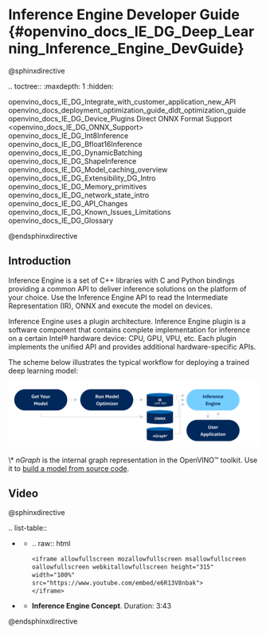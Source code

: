 # Inference Engine Developer Guide {#openvino_docs_IE_DG_Deep_Learning_Inference_Engine_DevGuide}

@sphinxdirective

.. toctree::
   :maxdepth: 1
   :hidden:
   
   openvino_docs_IE_DG_Integrate_with_customer_application_new_API
   openvino_docs_deployment_optimization_guide_dldt_optimization_guide
   openvino_docs_IE_DG_Device_Plugins
   Direct ONNX Format Support <openvino_docs_IE_DG_ONNX_Support>
   openvino_docs_IE_DG_Int8Inference
   openvino_docs_IE_DG_Bfloat16Inference
   openvino_docs_IE_DG_DynamicBatching
   openvino_docs_IE_DG_ShapeInference
   openvino_docs_IE_DG_Model_caching_overview
   openvino_docs_IE_DG_Extensibility_DG_Intro
   openvino_docs_IE_DG_Memory_primitives
   openvino_docs_IE_DG_network_state_intro   
   openvino_docs_IE_DG_API_Changes
   openvino_docs_IE_DG_Known_Issues_Limitations
   openvino_docs_IE_DG_Glossary
      
@endsphinxdirective

## Introduction
Inference Engine is a set of C++ libraries with C and Python bindings providing a common API to deliver inference solutions on the platform of your choice. Use the Inference Engine API to read the Intermediate Representation (IR), ONNX and execute the model on devices.

Inference Engine uses a plugin architecture. Inference Engine plugin is a software component that contains complete implementation for inference on a certain Intel® hardware device: CPU, GPU, VPU, etc. Each plugin implements the unified API and provides additional hardware-specific APIs.
 
The scheme below illustrates the typical workflow for deploying a trained deep learning model: 

![](img/BASIC_FLOW_IE_C.svg)

\\* _nGraph_ is the internal graph representation in the OpenVINO™ toolkit. Use it to [build a model from source code](https://docs.openvinotoolkit.org/latest/openvino_docs_nGraph_DG_build_function.html).


## Video

@sphinxdirective

.. list-table::

   * - .. raw:: html

           <iframe allowfullscreen mozallowfullscreen msallowfullscreen oallowfullscreen webkitallowfullscreen height="315" width="100%"
           src="https://www.youtube.com/embed/e6R13V8nbak">
           </iframe>
   * - **Inference Engine Concept**. Duration: 3:43
     
@endsphinxdirective
